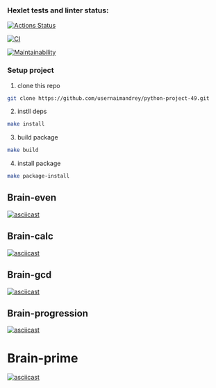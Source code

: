 ### Hexlet tests and linter status:
[![Actions Status](https://github.com/usernaimandrey/python-project-49/actions/workflows/hexlet-check.yml/badge.svg)](https://github.com/usernaimandrey/python-project-49/actions)

[![CI](https://github.com/usernaimandrey/python-project-49/actions/workflows/ci.yml/badge.svg)](https://github.com/usernaimandrey/python-project-49/actions/workflows/ci.yml)

[![Maintainability](https://api.codeclimate.com/v1/badges/e545e68204cded770800/maintainability)](https://codeclimate.com/github/usernaimandrey/python-project-49/maintainability)

### Setup project

1. clone this repo

```bash
git clone https://github.com/usernaimandrey/python-project-49.git
```

2. instll deps

```bash
make install
```

3. build package

```bash
make build
```

4. install package

```bash
make package-install
```
## Brain-even

[![asciicast](https://asciinema.org/a/641321.svg)](https://asciinema.org/a/641321)

## Brain-calc

[![asciicast](https://asciinema.org/a/641335.svg)](https://asciinema.org/a/641335)

## Brain-gcd

[![asciicast](https://asciinema.org/a/641337.svg)](https://asciinema.org/a/641337)

## Brain-progression

[![asciicast](https://asciinema.org/a/641349.svg)](https://asciinema.org/a/641349)

# Brain-prime

[![asciicast](https://asciinema.org/a/642413.svg)](https://asciinema.org/a/642413)

